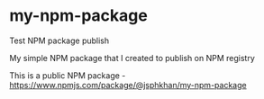# my-npm-package
Test NPM package publish

My simple NPM package that I created to publish on NPM registry

This is a public NPM package - https://www.npmjs.com/package/@jsphkhan/my-npm-package
